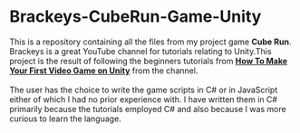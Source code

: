 # Brackeys-CubeRun-Game-Unity

This is a repository containing all the files from my project game **Cube Run**.<br>
Brackeys is a great YouTube channel for tutorials relating to Unity.This project is the result of following the beginners tutorials from [__How To Make Your First Video Game on Unity__](https://www.youtube.com/watch?v=j48LtUkZRjU&list=PLPV2KyIb3jR53Jce9hP7G5xC4O9AgnOuL) from the channel.<br><br>
The user has the choice to write the game scripts in C# or in JavaScript either of which I had no prior experience with. I have written them in C# primarily because the tutorials employed C# and also because I was more curious to learn the language.
